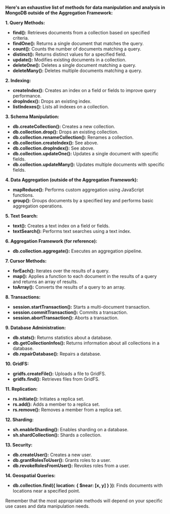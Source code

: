  **Here's an exhaustive list of methods for data manipulation and analysis in MongoDB outside of the Aggregation Framework:**

**1. Query Methods:**

- **find():** Retrieves documents from a collection based on specified criteria.
- **findOne():** Returns a single document that matches the query.
- **count():** Counts the number of documents matching a query.
- **distinct():** Returns distinct values for a specified field.
- **update():** Modifies existing documents in a collection.
- **deleteOne():** Deletes a single document matching a query.
- **deleteMany():** Deletes multiple documents matching a query.

**2. Indexing:**

- **createIndex():** Creates an index on a field or fields to improve query performance.
- **dropIndex():** Drops an existing index.
- **listIndexes():** Lists all indexes on a collection.

**3. Schema Manipulation:**

- **db.createCollection():** Creates a new collection.
- **db.collection.drop():** Drops an existing collection.
- **db.collection.renameCollection():** Renames a collection.
- **db.collection.createIndex():** See above.
- **db.collection.dropIndex():** See above.
- **db.collection.updateOne():** Updates a single document with specific fields.
- **db.collection.updateMany():** Updates multiple documents with specific fields.

**4. Data Aggregation (outside of the Aggregation Framework):**

- **mapReduce():** Performs custom aggregation using JavaScript functions.
- **group():** Groups documents by a specified key and performs basic aggregation operations.

**5. Text Search:**

- **text():** Creates a text index on a field or fields.
- **textSearch():** Performs text searches using a text index.

**6. Aggregation Framework (for reference):**

- **db.collection.aggregate():** Executes an aggregation pipeline.

**7. Cursor Methods:**

- **forEach():** Iterates over the results of a query.
- **map():** Applies a function to each document in the results of a query and returns an array of results.
- **toArray():** Converts the results of a query to an array.

**8. Transactions:**

- **session.startTransaction():** Starts a multi-document transaction.
- **session.commitTransaction():** Commits a transaction.
- **session.abortTransaction():** Aborts a transaction.

**9. Database Administration:**

- **db.stats():** Returns statistics about a database.
- **db.getCollectionInfos():** Returns information about all collections in a database.
- **db.repairDatabase():** Repairs a database.

**10. GridFS:**

- **gridfs.createFile():** Uploads a file to GridFS.
- **gridfs.find():** Retrieves files from GridFS.

**11. Replication:**

- **rs.initiate():** Initiates a replica set.
- **rs.add():** Adds a member to a replica set.
- **rs.remove():** Removes a member from a replica set.

**12. Sharding:**

- **sh.enableSharding():** Enables sharding on a database.
- **sh.shardCollection():** Shards a collection.

**13. Security:**

- **db.createUser():** Creates a new user.
- **db.grantRolesToUser():** Grants roles to a user.
- **db.revokeRolesFromUser():** Revokes roles from a user.

**14. Geospatial Queries:**

- **db.collection.find({ location: { $near: [x, y] } })**: Finds documents with locations near a specified point.

Remember that the most appropriate methods will depend on your specific use cases and data manipulation needs. 
